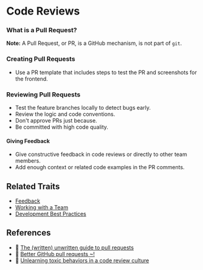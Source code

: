 # Code Reviews

### What is a Pull Request?

**Note:** A Pull Request, or PR, is a GitHub mechanism, is not part of `git`.

### Creating Pull Requests

* Use a PR template that includes steps to test the PR and screenshots for the frontend.

### Reviewing Pull Requests

* Test the feature branches locally to detect bugs early.
* Review the logic and code conventions.
* Don't approve PRs just because.
* Be committed with high code quality.

#### Giving Feedback

* Give constructive feedback in code reviews or directly to other team members.
* Add enough context or related code examples in the PR comments.

## Related Traits

* [Feedback](feedback.md)
* [Working with a Team](working-with-a-team.md)
* [Development Best Practices](best-practices.md)

## References

* :memo: [The \(written\) unwritten guide to pull requests](https://www.atlassian.com/blog/git/written-unwritten-guide-pull-requests)
* :memo: [Better GitHub pull requests ~!](https://medium.com/arnoldclarkdpd/better-github-pull-requests-625dd71e0bea)
* :memo: [Unlearning toxic behaviors in a code review culture](https://medium.freecodecamp.org/unlearning-toxic-behaviors-in-a-code-review-culture-b7c295452a3c)

